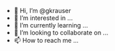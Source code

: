 - 👋 Hi, I’m @gkrauser
- 👀 I’m interested in ...
- 🌱 I’m currently learning ...
- 💞️ I’m looking to collaborate on ...
- 📫 How to reach me ...

<!---
gkrauser/gkrauser is a ✨ special ✨ repository because its `README.md` (this file) appears on your GitHub profile.
You can click the Preview link to take a look at your changes.
--->

